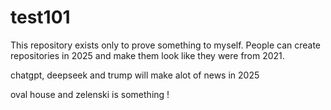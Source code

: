 # test101

This repository exists only to prove something to myself.
People can create repositories in 2025 and make them look like they were from 2021.

chatgpt, deepseek and trump will make alot of news in 2025

oval house and zelenski is something !



